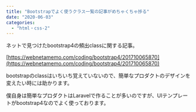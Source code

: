 ```yaml
---
title: "Bootstrapでよく使うクラス一覧の記事がめちゃくちゃ捗る"
date: "2020-06-03"
categories: 
  - "html・css-2"
---
```


ネットで見つけたbootstrap4の頻出classに関する記事。

[https://webnetamemo.com/coding/bootstrap4/201710065870](https://webnetamemo.com/coding/bootstrap4/201710065870)

bootstrapのclassはいちいち覚えていないので、簡単なプロダクトのデザインを変えたい時には助かります。

僕自身は簡単なプロダクトはLaravelで作ることが多いのですが、UIテンプレートがbootstrap4なのでよく使っております。
